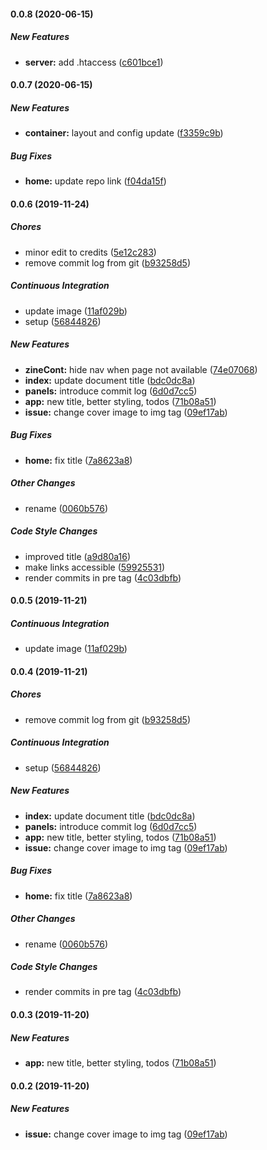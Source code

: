 #### 0.0.8 (2020-06-15)

##### New Features

* **server:**  add .htaccess ([c601bce1](https://github.com/NecroTechno/terminal-symbols/commit/c601bce14f9cc78234a0ca30949acf4782e889ce))

#### 0.0.7 (2020-06-15)

##### New Features

* **container:**  layout and config update ([f3359c9b](https://github.com/NecroTechno/terminal-symbols/commit/f3359c9bc2eb828909f0b383806415189064c6df))

##### Bug Fixes

* **home:**  update repo link ([f04da15f](https://github.com/NecroTechno/terminal-symbols/commit/f04da15f2e3f6e67684868192b3840f94ad69a24))

#### 0.0.6 (2019-11-24)

##### Chores

*  minor edit to credits ([5e12c283](https://github.com/NecroTechno/terminal-symbols/commit/5e12c2838258864220d6f5722b6cfc828742d2be))
*  remove commit log from git ([b93258d5](https://github.com/NecroTechno/terminal-symbols/commit/b93258d5915481a149a88c18495a9567444f656a))

##### Continuous Integration

*  update image ([11af029b](https://github.com/NecroTechno/terminal-symbols/commit/11af029bc1cdac09108b0e0fcbe4a92044452d93))
*  setup ([56844826](https://github.com/NecroTechno/terminal-symbols/commit/56844826a6bd0f2df9123bbea45d298a1f053f92))

##### New Features

* **zineCont:**  hide nav when page not available ([74e07068](https://github.com/NecroTechno/terminal-symbols/commit/74e07068fbdb0d4e091acba18211853d17fa7b25))
* **index:**  update document title ([bdc0dc8a](https://github.com/NecroTechno/terminal-symbols/commit/bdc0dc8aca8591cb20fa2e88ebe1961d205bafb9))
* **panels:**  introduce commit log ([6d0d7cc5](https://github.com/NecroTechno/terminal-symbols/commit/6d0d7cc51e9b6522e9aa3adf82c0373cede16ea4))
* **app:**  new title, better styling, todos ([71b08a51](https://github.com/NecroTechno/terminal-symbols/commit/71b08a5154ed35390adc93d5544ffbdebe81c777))
* **issue:**  change cover image to img tag ([09ef17ab](https://github.com/NecroTechno/terminal-symbols/commit/09ef17aba9ca43d038e07f83bdffab437eaca610))

##### Bug Fixes

* **home:**  fix title ([7a8623a8](https://github.com/NecroTechno/terminal-symbols/commit/7a8623a89f3cbb3b6bbda7f1a785494b6a1b9d4d))

##### Other Changes

*  rename ([0060b576](https://github.com/NecroTechno/terminal-symbols/commit/0060b5761b68a49e8cda38c209a1a0d9e1739991))

##### Code Style Changes

*  improved title ([a9d80a16](https://github.com/NecroTechno/terminal-symbols/commit/a9d80a162609298cdcb1bcbb4c1fdb119d7b5b2d))
*  make links accessible ([59925531](https://github.com/NecroTechno/terminal-symbols/commit/599255310848aceeeb027e9adc7ade798a025038))
*  render commits in pre tag ([4c03dbfb](https://github.com/NecroTechno/terminal-symbols/commit/4c03dbfbbbb8685073d0cb24cb70d29356ff961b))

#### 0.0.5 (2019-11-21)

##### Continuous Integration

*  update image ([11af029b](https://github.com/NecroTechno/terminal-symbols/commit/11af029bc1cdac09108b0e0fcbe4a92044452d93))

#### 0.0.4 (2019-11-21)

##### Chores

*  remove commit log from git ([b93258d5](https://github.com/NecroTechno/terminal-symbols/commit/b93258d5915481a149a88c18495a9567444f656a))

##### Continuous Integration

*  setup ([56844826](https://github.com/NecroTechno/terminal-symbols/commit/56844826a6bd0f2df9123bbea45d298a1f053f92))

##### New Features

* **index:**  update document title ([bdc0dc8a](https://github.com/NecroTechno/terminal-symbols/commit/bdc0dc8aca8591cb20fa2e88ebe1961d205bafb9))
* **panels:**  introduce commit log ([6d0d7cc5](https://github.com/NecroTechno/terminal-symbols/commit/6d0d7cc51e9b6522e9aa3adf82c0373cede16ea4))
* **app:**  new title, better styling, todos ([71b08a51](https://github.com/NecroTechno/terminal-symbols/commit/71b08a5154ed35390adc93d5544ffbdebe81c777))
* **issue:**  change cover image to img tag ([09ef17ab](https://github.com/NecroTechno/terminal-symbols/commit/09ef17aba9ca43d038e07f83bdffab437eaca610))

##### Bug Fixes

* **home:**  fix title ([7a8623a8](https://github.com/NecroTechno/terminal-symbols/commit/7a8623a89f3cbb3b6bbda7f1a785494b6a1b9d4d))

##### Other Changes

*  rename ([0060b576](https://github.com/NecroTechno/terminal-symbols/commit/0060b5761b68a49e8cda38c209a1a0d9e1739991))

##### Code Style Changes

*  render commits in pre tag ([4c03dbfb](https://github.com/NecroTechno/terminal-symbols/commit/4c03dbfbbbb8685073d0cb24cb70d29356ff961b))

#### 0.0.3 (2019-11-20)

##### New Features

* **app:**  new title, better styling, todos ([71b08a51](https://github.com/NecroTechno/terminal-symbols/commit/71b08a5154ed35390adc93d5544ffbdebe81c777))

#### 0.0.2 (2019-11-20)

##### New Features

* **issue:**  change cover image to img tag ([09ef17ab](https://github.com/NecroTechno/terminal-symbols/commit/09ef17aba9ca43d038e07f83bdffab437eaca610))

